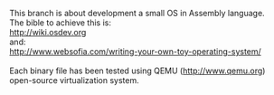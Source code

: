 
This branch is about development a small OS in Assembly language.<br>
The bible to achieve this is:<br>
http://wiki.osdev.org<br>
and:<br>
http://www.websofia.com/writing-your-own-toy-operating-system/
<br><br>
Each binary file has been tested using QEMU (http://www.qemu.org)<br>
open-source virtualization system.
